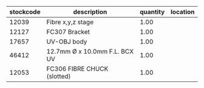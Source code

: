 |stockcode|description|quantity|location|
|---------|-----------|--------|--------|
|12039|Fibre x,y,z stage|1.00||
|12127|FC307 Bracket|1.00||
|17657|UV-OBJ body|1.00||
|46412|12.7mm Ø x 10.0mm F.L. BCX UV|1.00||
|12053|FC306 FIBRE CHUCK (slotted)|1.00||
